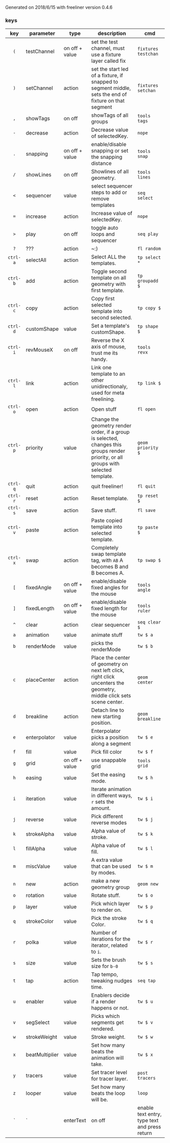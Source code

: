 Generated on 2018/6/15 with freeliner version 0.4.6
### keys ###
| key | parameter | type | description | cmd |
|:---:|---|---|---|---|
| `(` | testChannel |on off + value |set the test channel, must use a fixture layer called fix | `fixtures testchan` |
| `)` | setChannel |action |set the start led of a fixture, if snapped to segment middle, sets the end of fixture on that segment | `fixtures setchan` |
| `,` | showTags |on off |showTags of all groups | `tools tags` |
| `-` | decrease |action |Decrease value of selectedKey. | `nope` |
| `.` | snapping |on off + value |enable/disable snapping or set the snapping distance | `tools snap` |
| `/` | showLines |on off |Showlines of all geometry. | `tools lines` |
| `<` | sequencer |value |select sequencer steps to add or remove templates | `seq select` |
| `=` | increase |action |Increase value of selectedKey. | `nope` |
| `>` | play |on off |toggle auto loops and sequencer | `seq play` |
| `?` | ??? |action |~:) | `fl random` |
| `ctrl-a` | selectAll |action |Select ALL the templates. | `tp select *` |
| `ctrl-b` | add |action |Toggle second template on all geometry with first template. | `tp groupadd $` |
| `ctrl-c` | copy |action |Copy first selected template into second selected. | `tp copy $` |
| `ctrl-d` | customShape |value |Set a template's customShape. | `tp shape $` |
| `ctrl-i` | revMouseX |on off |Reverse the X axis of mouse, trust me its handy. | `tools revx` |
| `ctrl-l` | link |action |Link one template to an other unidirectionaly, used for meta freelining. | `tp link $` |
| `ctrl-o` | open |action |Open stuff | `fl open` |
| `ctrl-p` | priority |value |Change the geometry render order, if a group is selected, changes this groups render priority, or all groups with selected template. | `geom priority $` |
| `ctrl-q` | quit |action |quit freeliner! | `fl quit` |
| `ctrl-r` | reset |action |Reset template. | `tp reset $` |
| `ctrl-s` | save |action |Save stuff. | `fl save` |
| `ctrl-v` | paste |action |Paste copied template into selected template. | `tp paste $` |
| `ctrl-x` | swap |action |Completely swap template tag, with `AB` A becomes B and B becomes A. | `tp swap $` |
| `[` | fixedAngle |on off + value |enable/disable fixed angles for the mouse | `tools angle` |
| `]` | fixedLength |on off + value |enable/disable fixed length for the mouse | `tools ruler` |
| `^` | clear |action |clear sequencer | `seq clear $` |
| `a` | animation |value |animate stuff | `tw $ a` |
| `b` | renderMode |value |picks the renderMode | `tw $ b` |
| `c` | placeCenter |action |Place the center of geometry on next left click, right click uncenters the geometry, middle click sets scene center. | `geom center` |
| `d` | breakline |action |Detach line to new starting position. | `geom breakline` |
| `e` | enterpolator |value |Enterpolator picks a position along a segment | `tw $ e` |
| `f` | fill |value |Pick fill color | `tw $ f` |
| `g` | grid |on off + value |use snappable grid | `tools grid` |
| `h` | easing |value |Set the easing mode. | `tw $ h` |
| `i` | iteration |value |Iterate animation in different ways, `r` sets the amount. | `tw $ i` |
| `j` | reverse |value |Pick different reverse modes | `tw $ j` |
| `k` | strokeAlpha |value |Alpha value of stroke. | `tw $ k` |
| `l` | fillAlpha |value |Alpha value of fill. | `tw $ l` |
| `m` | miscValue |value |A extra value that can be used by modes. | `tw $ m` |
| `n` | new |action |make a new geometry group | `geom new` |
| `o` | rotation |value |Rotate stuff. | `tw $ o` |
| `p` | layer |value |Pick which layer to render on. | `tw $ p` |
| `q` | strokeColor |value |Pick the stroke Color. | `tw $ q` |
| `r` | polka |value |Number of iterations for the iterator, related to `i`. | `tw $ r` |
| `s` | size |value |Sets the brush size for `b-0` | `tw $ s` |
| `t` | tap |action |Tap tempo, tweaking nudges time. | `seq tap` |
| `u` | enabler |value |Enablers decide if a render happens or not. | `tw $ u` |
| `v` | segSelect |value |Picks which segments get rendered. | `tw $ v` |
| `w` | strokeWeight |value |Stroke weight. | `tw $ w` |
| `x` | beatMultiplier |value |Set how many beats the animation will take. | `tw $ x` |
| `y` | tracers |value |Set tracer level for tracer layer. | `post tracers` |
| `z` | looper |value |Set how many beats the loop will be. | `loop` |
| `|` | enterText |on off |enable text entry, type text and press return | `text` |
 
